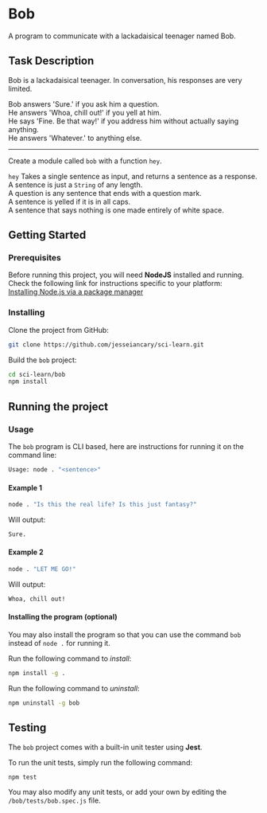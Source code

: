 
# Bob

A program to communicate with a lackadaisical teenager named Bob.

## Task Description

Bob is a lackadaisical teenager. In conversation, his responses are very limited.

Bob answers 'Sure.' if you ask him a question.\
He answers 'Whoa, chill out!' if you yell at him.\
He says 'Fine. Be that way!' if you address him without actually saying anything.\
He answers 'Whatever.' to anything else.

----------

Create a module called  `bob`  with a function  `hey`.

`hey`  Takes a single sentence as input, and returns a sentence as a response.\
A sentence is just a  `String`  of any length.\
A question is any sentence that ends with a question mark.\
A sentence is yelled if it is in all caps.\
A sentence that says nothing is one made entirely of white space.

## Getting Started

### Prerequisites

Before running this project, you will need **NodeJS** installed and running. Check the following link for instructions specific to your platform:\
[Installing Node.js via a package manager](https://nodejs.org/en/download/package-manager/)

### Installing

Clone the project from GitHub:
```bash
git clone https://github.com/jesseiancary/sci-learn.git
```

Build the `bob` project:
```bash
cd sci-learn/bob
npm install
```

## Running the project

### Usage

The `bob` program is CLI based, here are instructions for running it on the command line:
```bash
Usage: node . "<sentence>"
```

#### Example 1
```bash
node . "Is this the real life? Is this just fantasy?"
```
Will output:
```bash
Sure.
```

#### Example 2
```bash
node . "LET ME GO!"
```
Will output:
```bash
Whoa, chill out!
```

#### Installing the program (optional)
You may also install the program so that you can use the command `bob` instead of `node .` for running it.

Run the following command to *install*:
```bash
npm install -g .
```

Run the following command to *uninstall*:
```bash
npm uninstall -g bob
```

## Testing

The `bob` project comes with a built-in unit tester using **Jest**.

To run the unit tests, simply run the following command:
```bash
npm test
```

You may also modify any unit tests, or add your own by editing the `/bob/tests/bob.spec.js` file.